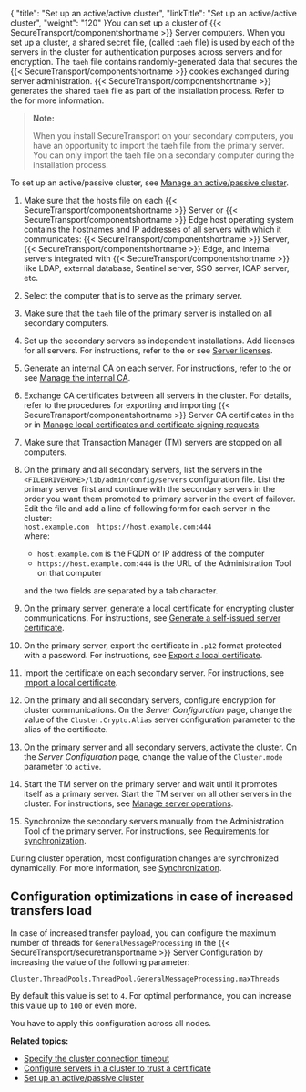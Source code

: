 {
    "title": "Set up an active/active cluster",
    "linkTitle": "Set up an active/active cluster",
    "weight": "120"
}You can set up a cluster of {{< SecureTransport/componentshortname  >}} Server computers. When you set up a cluster, a shared secret file, (called `taeh` file) is used by each of the servers in the cluster for authentication purposes across servers and for encryption. The `taeh` file contains randomly-generated data that secures the {{< SecureTransport/componentshortname  >}} cookies exchanged during server administration. {{< SecureTransport/componentshortname  >}} generates the shared `taeh` file as part of the installation process. Refer to the for more information.

> **Note:**
>
> When you install SecureTransport on your secondary computers, you have an opportunity to import the taeh file from the primary server. You can only import the taeh file on a secondary computer during the installation process.

To set up an active/passive cluster, see <a href="../../c_st_managestandardcluster/t_st_manage_active-passive_cluster#Standard_Clustering_3967700027_1035527" class="MCXref xref">Manage an active/passive cluster</a>.

1.  Make sure that the hosts file on each {{< SecureTransport/componentshortname >}} Server or {{< SecureTransport/componentshortname >}} Edge host operating system contains the hostnames and IP addresses of all servers with which it communicates: {{< SecureTransport/componentshortname >}} Server, {{< SecureTransport/componentshortname >}} Edge, and internal servers integrated with {{< SecureTransport/componentshortname >}} like LDAP, external database, Sentinel server, SSO server, ICAP server, etc.
2.  Select the computer that is to serve as the primary server.
3.  Make sure that the `taeh` file of the primary server is installed on all secondary computers.
4.  Set up the secondary servers as independent installations. Add licenses for all servers. For instructions, refer to the or see <a href="../../../c_st_setup/c_st_serverlicenses#SetupMenu_1217491348_1081231" class="MCXref xref">Server licenses</a>.
5.  Generate an internal CA on each server. For instructions, refer to the or see <a href="../../../c_st_setup/c_st_certificates/t_st_internalca#SetupMenu_1217491348_1118526" class="MCXref xref">Manage the internal CA</a>.
6.  Exchange CA certificates between all servers in the cluster. For details, refer to the procedures for exporting and importing {{< SecureTransport/componentshortname >}} Server CA certificates in the or in <a href="../../../c_st_setup/c_st_certificates/t_st_localcertificatesandcsrs#top" class="MCXref xref">Manage local certificates and certificate signing requests</a>.
7.  Make sure that Transaction Manager (TM) servers are stopped on all computers.
8.  On the primary and all secondary servers, list the servers in the `<FILEDRIVEHOME>/lib/admin/config/servers` configuration file. List the primary server first and continue with the secondary servers in the order you want them promoted to primary server in the event of failover.  
    Edit the file and add a line of following form for each server in the cluster:  
    `host.example.com  https://host.example.com:444`  
    where:  
    -   `host.example.com` is the FQDN or IP address of the computer
    -   `https://host.example.com:444` is the URL of the Administration Tool on that computer

      
    and the two fields are separated by a tab character.
9.  On the primary server, generate a local certificate for encrypting cluster communications. For instructions, see <a href="../../../c_st_setup/c_st_certificates/t_st_localcertificatesandcsrs#Generate" class="MCXref xref">Generate a self-issued server certificate</a>.
10. On the primary server, export the certificate in `.p12` format protected with a password. For instructions, see <a href="../../../c_st_setup/c_st_certificates/t_st_localcertificatesandcsrs#Export" class="MCXref xref">Export a local certificate</a>.
11. Import the certificate on each secondary server. For instructions, see <a href="../../../c_st_setup/c_st_certificates/t_st_localcertificatesandcsrs#Import" class="MCXref xref">Import a local certificate</a>.
12. On the primary and all secondary servers, configure encryption for cluster communications. On the *Server Configuration* page, change the value of the `Cluster.Crypto.Alias` server configuration parameter to the alias of the certificate.
13. On the primary server and all secondary servers, activate the cluster. On the *Server Configuration* page, change the value of the `Cluster.mode` parameter to `active`.
14. Start the TM server on the primary server and wait until it promotes itself as a primary server. Start the TM server on all other servers in the cluster. For instructions, see <a href="" class="MCXref xref">Manage server operations</a>.
15. Synchronize the secondary servers manually from the Administration Tool of the primary server. For instructions, see <a href="../../c_st_managestandardcluster/c_st_standard_cluster_synchronization#Requirem" class="MCXref xref">Requirements for synchronization</a>.

During cluster operation, most configuration changes are synchronized dynamically. For more information, see <a href="../../c_st_standardclustermodel/c_st_active-active_active-passive_clustering#Synchron" class="MCXref xref">Synchronization</a>.

<span id="Config_increased_transfers"></span>

## Configuration optimizations in case of increased transfers load

In case of increased transfer payload, you can configure the maximum number of threads for `GeneralMessageProcessing` in the {{< SecureTransport/securetransportname  >}} Server Configuration by increasing the value of the following parameter:

`Cluster.ThreadPools.ThreadPool.GeneralMessageProcessing.maxThreads`

By default this value is set to `4`. For optimal performance, you can increase this value up to `100` or even more.

You have to apply this configuration across all nodes.

**Related topics:**

-   <a href="../t_st_specify_cluster_connection_timeout" class="MCXref xref">Specify the cluster connection timeout</a>
-   <a href="../t_st_configure_servers_cluste_trust_certificate" class="MCXref xref">Configure servers in a cluster to trust a certificate</a>
-   <a href="../t_st_setup_active-passive_cluster" class="MCXref xref">Set up an active/passive cluster</a>
